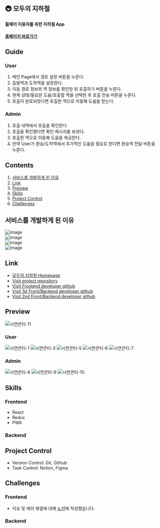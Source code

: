 ## 🚇 모두의 지하철
#### 휠체어 이용자를 위한 지하철 App
#### [홈페이지 바로가기](https://everyones-subway-legitgoons.vercel.app/)

## Guide

### User
1. 메인 Page에서 경로 설정 버튼을 누른다.
2. 출발역과 도착역을 설정한다. 
3. 이동 경로 정보와 역 정보를 확인한 뒤 호출하기 버튼을 누른다.
4. 현재 상태/필요한 도움/호출할 역을 선택한 후 호출 전송 버튼을 누른다.
5. 호출이 완료되었다면 호출한 역으로 이동해 도움을 받는다.

### Admin
1. 호출 내역에서 호출을 확인한다.
2. 호출을 확인했다면 확인 메시지를 보낸다.
3. 호출한 역으로 이동해 도움을 제공한다.
4. 만약 User가 환승/도착역에서 추가적인 도움을 필요로 한다면 환승역 전달 버튼을 누른다.

## Contents
1. [서비스를 개발하게 된 이유](#서비스를-개발하게-된-이유)
2. [Link](#Link)
3. [Preview](#Preview)
4. [Skills](#Skills)
5. [Project Control](#Project-Control)
6. [Challenges](#Challenges)
   
## 서비스를 개발하게 된 이유
![image](https://github.com/Legitgoons/Everyones-Subway/assets/101088491/5ab691b7-c9e9-4fc3-bf57-5e68d72d5d29)<br>
![image](https://github.com/Legitgoons/Everyones-Subway/assets/101088491/4eb01a4e-706e-464e-9ba4-040d9834b179)<br>
![image](https://github.com/Legitgoons/Everyones-Subway/assets/101088491/01230f12-f33a-4bbe-8a73-11dbbd234fde)<br>
![image](https://github.com/Legitgoons/Everyones-Subway/assets/101088491/26b8665c-5104-4a88-bc00-6c99aec3b849)<br>

## Link
 - [모두의 지하철 Homepage](everyones-subway.vercel.app)
 - [Visit project repository](https://github.com/Legitgoons/Everyones-Subway)
 - [Visit Frontend developer github](https://github.com/Legitgoons)
 - [Visit 1st Front/Backend developer github](https://github.com/sksksk705)
 - [Visit 2nd Front/Backend developer github](https://github.com/harvinat0r)

## Preview
![시연콘티-11](https://github.com/Legitgoons/Everyones-Subway/assets/101088491/2a3a294e-c315-4a2a-a2ed-1d3d53bd1f3b)

### User
![시연콘티-1](https://github.com/Legitgoons/Everyones-Subway/assets/101088491/c9735127-e1d3-465c-a553-ea896ec0a7cd)
![시연콘티-3](https://github.com/Legitgoons/Everyones-Subway/assets/101088491/1e97d463-a403-4fd6-844b-acb9aba329da)
![시연콘티-5](https://github.com/Legitgoons/Everyones-Subway/assets/101088491/bb8a1263-563f-47c0-b406-125e2bcdc168)
![시연콘티-6](https://github.com/Legitgoons/Everyones-Subway/assets/101088491/819e13e1-3030-43e2-812a-bdc3ec633266)
![시연콘티-7](https://github.com/Legitgoons/Everyones-Subway/assets/101088491/8bbca093-c260-46f4-bdc7-c17c62192f82)

### Admin
![시연콘티-8](https://github.com/Legitgoons/Everyones-Subway/assets/101088491/3e5cba10-08f5-4ce0-99d0-0a91499f8cde)
![시연콘티-9](https://github.com/Legitgoons/Everyones-Subway/assets/101088491/a8c7578a-316b-47f8-a5a9-8027fb299d2d)
![시연콘티-10](https://github.com/Legitgoons/Everyones-Subway/assets/101088491/c495dce7-3c90-4b00-b583-1b2a982b55b5)

## Skills
### Frontend
 - React
 - Redux
 - PWA

### Backend

## Project Control
- Version Control: Git, Github
- Task Control: Notion, Figma

## Challenges

### Frontend
- 이슈 및 에러 해결에 대해 [노션](https://www.notion.so/f6402c01f12b4ffd8e34d4e1e1b49cea)에 작성했습니다.

### Backend
